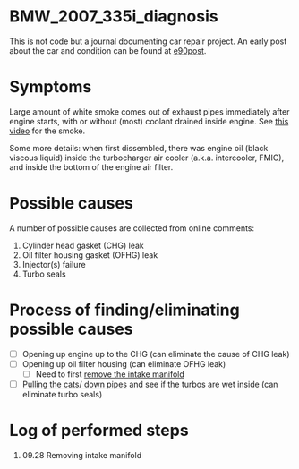 # BMW_2007_335i_diagnosis
This is not code but a journal documenting car repair project. An early post about the car and condition can be found at [e90post](https://www.e90post.com/forums/showthread.php?p=25205416#post25205416).

# Symptoms
Large amount of white smoke comes out of exhaust pipes immediately after engine starts, with or without (most) coolant drained inside engine. See [this video](https://www.youtube.com/watch?v=U6KoIuUwy4o) for the smoke.

Some more details: when first dissembled, there was engine oil (black viscous liquid) inside the turbocharger air cooler (a.k.a. intercooler, FMIC), and inside the bottom of the engine air filter.

# Possible causes
A number of possible causes are collected from online comments:
1. Cylinder head gasket (CHG) leak
2. Oil filter housing gasket (OFHG) leak
3. Injector(s) failure
4. Turbo seals

# Process of finding/eliminating possible causes
- [ ] Opening up engine up to the CHG (can eliminate the cause of CHG leak)
- [ ] Opening up oil filter housing (can eliminate OFHG leak)
  - [ ] Need to first [remove the intake manifold](https://www.youtube.com/watch?v=Kn6NVHLy-Xc)
- [ ] [Pulling the cats/ down pipes](https://www.e90post.com/forums/showthread.php?s=be053c282e0daa0ad45c68822f1ccb0a&t=1527240&page=2) and see if the turbos are wet inside (can eliminate turbo seals)

# Log of performed steps
1. 09.28 Removing intake manifold

